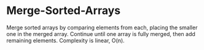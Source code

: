 # Merge-Sorted-Arrays
Merge sorted arrays by comparing elements from each, placing the smaller one in the merged array. Continue until one array is fully merged, then add remaining elements. Complexity is linear, O(n).
